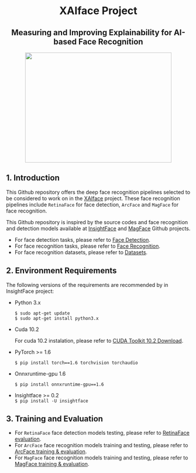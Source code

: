   <h1 align="center"> XAIface Project </h1>

<h2 align="center"> 
 Measuring and Improving Explainability for AI-based Face Recognition 
</h2>

<p align="center">
<img src="https://user-images.githubusercontent.com/95922984/145866931-26f50ad1-ce10-467e-85d5-8983de00300d.png" width="400" height="300">
</p>

## 1. Introduction
This Github repository offers the deep face recognition pipelines selected to be considered to work on in the [XAIface](https://www.linkedin.com/in/chistera-xaiface-6a3478219/?originalSubdomain=fr) project. These face recognition pipelines include `RetinaFace`  for face detection, `ArcFace`  and `MagFace` for face recognition.

This Github repository is inspired by the source codes and face recognition and detection models available at [InsightFace](https://github.com/deepinsight/insightface) and [MagFace](https://github.com/IrvingMeng/MagFace) Github projects.

- For face detection tasks, please refer to [Face Detection](https://github.com/Naima-Bou/XAIface_Face_Recognition_Pipelines/tree/main/Face_Detection).
- For face recognition tasks, please refer to [Face Recognition](https://github.com/Naima-Bou/XAIface_Face_Recognition_Pipelines/tree/main/Face_Recognition).
- For face recognition datasets, please refer to [Datasets](https://github.com/Naima-Bou/XAIface_Face_Recognition_Pipelines/tree/main/Datasets).


## 2. Environment Requirements

The following versions of the requirements are recommended by in InsightFace project:

- Python 3.x

     `$ sudo apt-get update` \
     `$ sudo apt-get install python3.x`
     
- Cuda 10.2 

  For cuda 10.2 instalation, please refer to [CUDA Toolkit 10.2 Download](https://developer.nvidia.com/cuda-10.2-download-archive). 
- PyTorch >= 1.6

     `$ pip install torch==1.6 torchvision torchaudio`

- Onnxruntime-gpu 1.6 
 
     `$ pip install onnxruntime-gpu==1.6`

- Insightface >= 0.2  
     `$ pip install -U insightface`
     

## 3. Training and Evaluation 
- For `RetinaFace` face detection models testing, please refer to [RetinaFace evaluation](https://github.com/Naima-Bou/XAIface_Face_Recognition_Pipelines/tree/main/Face_Detection/RetinaFace_Face_Detection/Face_Detection_Models). 
- For `ArcFace` face recognition models training and testing, please refer to [ArcFace training & evaluation](https://github.com/Naima-Bou/XAIface_Face_Recognition_Pipelines/tree/main/Face_Recognition/ArcFace_Face_Recognition/ArcFace_Pytorch). 
- For `MagFace` face recognition models training and testing, please refer to [MagFace training & evaluation](https://developer.nvidia.com/cuda-10.2-download-archive). 
